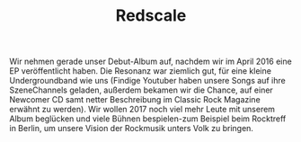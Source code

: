 ﻿---
layout: band
title: Redscale
website: http://www.redscale-berlin.de
style: Heavy Rock / Stoner  
logo: bandlogo.png
picture: bandfoto.jpg
year: 2017
day: sunday
stagetime: Sonntag, 09. Juli 2017, 19:00 Uhr
vimeo:
youtube: https://www.youtube.com/watch?v=TAVHq_4IuTw / https://www.youtube.com/watch?v=TXmS0v6c-MU
spotify: 
soudcloud: 
bandcamp: 
flickr: 
---
Wir nehmen gerade unser Debut-Album auf, nachdem wir im April 2016 eine EP veröffentlicht haben. Die Resonanz war ziemlich gut, für eine kleine Undergroundband wie uns (Findige Youtuber haben unsere Songs auf ihre SzeneChannels geladen, außerdem bekamen wir die Chance, auf einer Newcomer CD samt netter Beschreibung im Classic Rock Magazine erwähnt zu werden). Wir wollen 2017 noch viel mehr Leute mit unserem Album beglücken und viele Bühnen bespielen-zum Beispiel beim Rocktreff in Berlin, um unsere Vision der Rockmusik unters Volk zu bringen.